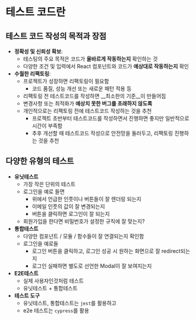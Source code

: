 # 테스트 코드란

## 테스트 코드 작성의 목적과 장점

- __정확성 및 신뢰성 확보__:
    - 테스팅의 주요 목적은 코드가 __올바르게 작동하는지__ 확인하는 것
    - 다양한 조건 및 입력에서 React 컴포넌트와 코드가 __예상대로 작동하는지__ 확인
- __수월한 리팩토링__:
    - 프로젝트가 성장하면 리팩토링이 필요함
        - 코드 품질, 성능 개선 또는 새로운 패턴 적용 등
    - 리팩토링 전 테스트코드를 작성하면 __최소한의 기준__이 만들어짐
    - 변경사항 또는 최적화가 __예상치 못한 버그를 초래하지 않도록__
    - 개인적으로는 리팩토링 전에 테스트코드 작성하는 것을 추천
        - 프로젝트 초반부터 테스트코드를 작성하면서 진행하면 좋지만 일반적으로 시간이 부족함
        - 추후 개선할 때 테스트코드 작성으로 안전망을 둘러두고, 리팩토링 진행하는 것을 추천

## 다양한 유형의 테스트

- __유닛테스트__
    - 가장 작은 단위의 테스트
    - 로그인을 예로 들면
        - 위에서 언급한 인풋이나 버튼들이 잘 렌더링 되는지
        - 이메일 인풋의 값이 잘 변경되는지
        - 버튼을 클릭하면 로그인이 잘 되는지
    - 회원가입을 한다면 비밀번호가 설정한 규칙에 잘 맞는지?
- __통합테스트__
    - 다양한 컴포넌트 / 모듈 / 함수들이 잘 연결되는지 확인함
    - 로그인을 예로들
        - 로그인 버튼을 클릭하고, 로그인 성공 시 원하는 화면으로 잘 redirect되는지
        - 로그인 실패하면 별도로 선언한 Modal이 잘 보여지는지
- __E2E테스트__
    - 실제 사용자인것처럼 테스트
    - 유닛테스트 + 통합테스트
 - __테스트 도구__
    - 유닛테스트, 통합테스트는 `jest`를 활용하고
    - e2e 테스트는 `cypress`를 활용
